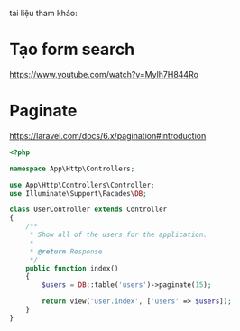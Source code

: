 tài liệu tham khảo:
# Tạo form search
https://www.youtube.com/watch?v=Mylh7H844Ro

# Paginate
https://laravel.com/docs/6.x/pagination#introduction
```php
<?php

namespace App\Http\Controllers;

use App\Http\Controllers\Controller;
use Illuminate\Support\Facades\DB;

class UserController extends Controller
{
    /**
     * Show all of the users for the application.
     *
     * @return Response
     */
    public function index()
    {
        $users = DB::table('users')->paginate(15);

        return view('user.index', ['users' => $users]);
    }
}
```